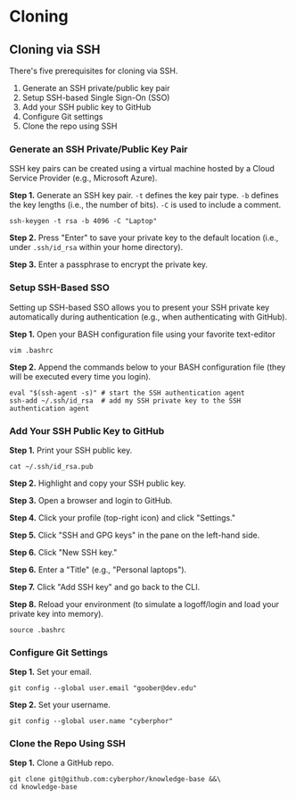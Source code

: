 # Cloning
## Cloning via SSH
There's five prerequisites for cloning via SSH. 
1. Generate an SSH private/public key pair
2. Setup SSH-based Single Sign-On (SSO)
3. Add your SSH public key to GitHub
4. Configure Git settings
5. Clone the repo using SSH

### Generate an SSH Private/Public Key Pair
SSH key pairs can be created using a virtual machine hosted by a Cloud Service Provider (e.g., Microsoft Azure).  

**Step 1.** Generate an SSH key pair.  `-t` defines the key pair type. `-b` defines the key lengths (i.e., the number of bits). `-C` is used to include a comment.   
```
ssh-keygen -t rsa -b 4096 -C "Laptop"
```

**Step 2.** Press "Enter" to save your private key to the default location (i.e., under `.ssh/id_rsa` within your home directory).  
  
**Step 3.** Enter a passphrase to encrypt the private key.  

### Setup SSH-Based SSO
Setting up SSH-based SSO allows you to present your SSH private key automatically during authentication (e.g., when authenticating with GitHub).

**Step 1.** Open your BASH configuration file using your favorite text-editor
```
vim .bashrc
```

**Step 2.** Append the commands below to your BASH configuration file (they will be executed every time you login).
```
eval "$(ssh-agent -s)" # start the SSH authentication agent
ssh-add ~/.ssh/id_rsa  # add my SSH private key to the SSH authentication agent
```

### Add Your SSH Public Key to GitHub
**Step 1.** Print your SSH public key.
```
cat ~/.ssh/id_rsa.pub
```

**Step 2.** Highlight and copy your SSH public key.  

**Step 3.** Open a browser and login to GitHub.  

**Step 4.** Click your profile (top-right icon) and click "Settings."  

**Step 5.** Click "SSH and GPG keys" in the pane on the left-hand side.  

**Step 6.** Click "New SSH key."  

**Step 6.** Enter a "Title" (e.g., "Personal laptops").  

**Step 7.** Click "Add SSH key" and go back to the CLI.

**Step 8.** Reload your environment (to simulate a logoff/login and load your private key into memory).
```
source .bashrc
```

### Configure Git Settings
**Step 1.** Set your email.
```
git config --global user.email "goober@dev.edu"
```

**Step 2.** Set your username.
```
git config --global user.name "cyberphor"
```

### Clone the Repo Using SSH
**Step 1.** Clone a GitHub repo.
```
git clone git@github.com:cyberphor/knowledge-base &&\
cd knowledge-base
```